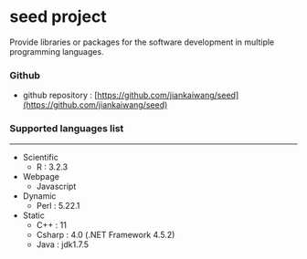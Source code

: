 # seed project

Provide libraries or packages for the software development in multiple programming languages.

### Github

* github repository : [https://github.com/jiankaiwang/seed](https://github.com/jiankaiwang/seed)

### Supported languages list
---

* Scientific
  * R : 3.2.3
* Webpage
  * Javascript
* Dynamic
  * Perl : 5.22.1
* Static
  * C++ : 11
  * Csharp : 4.0 (.NET Framework 4.5.2)
  * Java : jdk1.7.5